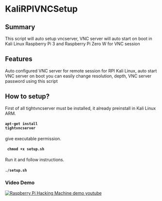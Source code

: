 # KaliRPIVNCSetup
## Summary
This script will auto setup vncserver, VNC server will auto start on boot in Kali Linux Raspberry Pi 3 and Raspberry Pi Zero W for VNC session
## Features 
Auto configured VNC server for remote session for RPI Kali Linux, auto start VNC server on boot you can easily change resolution, depth, VNC server password using this script 
## How to setup?
First of all tightvncserver must be installed, it already preinstall in Kali Linux ARM.
#### <code>apt-get install tightvncserver</code>
give executable permission.
#### <code> chmod +x setup.sh </code>
Run it and follow instructions.
#### <code>./setup.sh</code>
### Video Demo
[![Raspberry Pi Hacking Machine demo youtube](https://img.youtube.com/vi/TenJ7QxrfYk/0.jpg)](https://www.youtube.com/watch?v=TenJ7QxrfYk)
